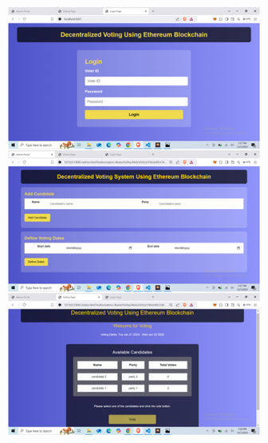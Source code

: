 




![Login Page](https://github.com/saad-deshmukh/Blockchain-Based-Voting-System/blob/main/Decentralized-Voting-System/snapshots/login.png?raw=true)
![Admin Page](https://github.com/saad-deshmukh/Blockchain-Based-Voting-System/blob/main/Decentralized-Voting-System/snapshots/admin.png?raw=true)
![Voter Page](https://github.com/saad-deshmukh/Blockchain-Based-Voting-System/blob/main/Decentralized-Voting-System/snapshots/voting.png?raw=true)
